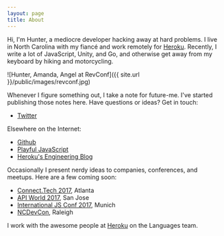 ```yaml
---
layout: page
title: About
---
```


Hi, I'm Hunter, a mediocre developer hacking away at hard problems.
I live in North Carolina with my fiancé and work remotely for [Heroku](https://heroku.com).
Recently, I write a lot of JavaScript, Unity, and Go,
and otherwise get away from my keyboard by hiking and motorcycling.

![Hunter, Amanda, Angel at RevConf]({{ site.url }}/public/images/revconf.jpg)

Whenever I figure something out, I take a note for future-me.
I've started publishing those notes here. Have questions or ideas? Get in touch:

- [Twitter](https://twitter.com/HunterLoftis)

Elsewhere on the Internet:

- [Github](https://github.com/hunterloftis)
- [Playful JavaScript](http://www.playfuljs.com/)
- [Heroku's Engineering Blog](https://blog.heroku.com/node-habits-2016)

Occasionally I present nerdy ideas to companies, conferences, and meetups.
Here are a few coming soon:

- [Connect.Tech 2017](http://connect.tech/), Atlanta
- [API World 2017](https://apiworld2017.sched.com/event/9769b03206acb36f44528f3ff2554f73), San Jose
- [International JS Conf 2017](https://javascript-conference.com/node-js/production-ready-node-js/), Munich
- [NCDevCon](http://ncdevcon.com/), Raleigh

I work with the awesome people at [Heroku](https://heroku.com) on the Languages team.